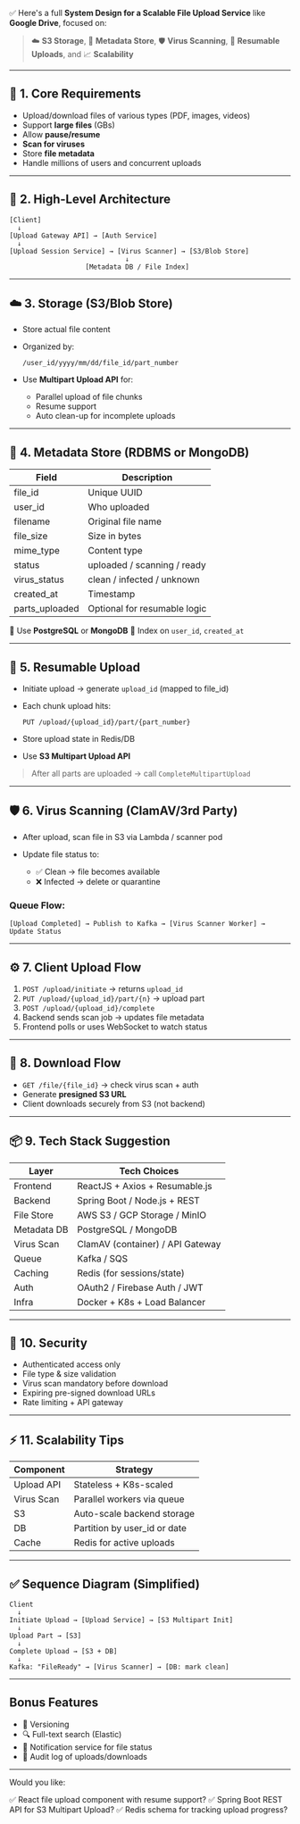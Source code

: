 ✅ Here's a full **System Design for a Scalable File Upload Service** like **Google Drive**, focused on:

> ☁️ **S3 Storage**, 📇 **Metadata Store**, 🛡️ **Virus Scanning**, 🔁 **Resumable Uploads**, and 📈 **Scalability**

---

## 🧭 1. **Core Requirements**

* Upload/download files of various types (PDF, images, videos)
* Support **large files** (GBs)
* Allow **pause/resume**
* **Scan for viruses**
* Store **file metadata**
* Handle millions of users and concurrent uploads

---

## 🧱 2. **High-Level Architecture**

```
[Client] 
  ↓
[Upload Gateway API] → [Auth Service]
  ↓
[Upload Session Service] → [Virus Scanner] → [S3/Blob Store]
                             ↓
                   [Metadata DB / File Index]
```

---

## ☁️ 3. **Storage (S3/Blob Store)**

* Store actual file content

* Organized by:

  ```
  /user_id/yyyy/mm/dd/file_id/part_number
  ```

* Use **Multipart Upload API** for:

  * Parallel upload of file chunks
  * Resume support
  * Auto clean-up for incomplete uploads

---

## 📇 4. **Metadata Store (RDBMS or MongoDB)**

| Field           | Description                  |
| --------------- | ---------------------------- |
| file\_id        | Unique UUID                  |
| user\_id        | Who uploaded                 |
| filename        | Original file name           |
| file\_size      | Size in bytes                |
| mime\_type      | Content type                 |
| status          | uploaded / scanning / ready  |
| virus\_status   | clean / infected / unknown   |
| created\_at     | Timestamp                    |
| parts\_uploaded | Optional for resumable logic |

🔹 Use **PostgreSQL** or **MongoDB**
🔹 Index on `user_id`, `created_at`

---

## 🔄 5. **Resumable Upload**

* Initiate upload → generate `upload_id` (mapped to file\_id)
* Each chunk upload hits:

  ```
  PUT /upload/{upload_id}/part/{part_number}
  ```
* Store upload state in Redis/DB
* Use **S3 Multipart Upload API**

> After all parts are uploaded → call `CompleteMultipartUpload`

---

## 🛡️ 6. **Virus Scanning (ClamAV/3rd Party)**

* After upload, scan file in S3 via Lambda / scanner pod
* Update file status to:

  * ✅ Clean → file becomes available
  * ❌ Infected → delete or quarantine

### Queue Flow:

```
[Upload Completed] → Publish to Kafka → [Virus Scanner Worker] → Update Status
```

---

## ⚙️ 7. **Client Upload Flow**

1. `POST /upload/initiate` → returns `upload_id`
2. `PUT /upload/{upload_id}/part/{n}` → upload part
3. `POST /upload/{upload_id}/complete`
4. Backend sends scan job → updates file metadata
5. Frontend polls or uses WebSocket to watch status

---

## 🧪 8. **Download Flow**

* `GET /file/{file_id}` → check virus scan + auth
* Generate **presigned S3 URL**
* Client downloads securely from S3 (not backend)

---

## 📦 9. **Tech Stack Suggestion**

| Layer       | Tech Choices                     |
| ----------- | -------------------------------- |
| Frontend    | ReactJS + Axios + Resumable.js   |
| Backend     | Spring Boot / Node.js + REST     |
| File Store  | AWS S3 / GCP Storage / MinIO     |
| Metadata DB | PostgreSQL / MongoDB             |
| Virus Scan  | ClamAV (container) / API Gateway |
| Queue       | Kafka / SQS                      |
| Caching     | Redis (for sessions/state)       |
| Auth        | OAuth2 / Firebase Auth / JWT     |
| Infra       | Docker + K8s + Load Balancer     |

---

## 🔐 10. **Security**

* Authenticated access only
* File type & size validation
* Virus scan mandatory before download
* Expiring pre-signed download URLs
* Rate limiting + API gateway

---

## ⚡ 11. **Scalability Tips**

| Component  | Strategy                      |
| ---------- | ----------------------------- |
| Upload API | Stateless + K8s-scaled        |
| Virus Scan | Parallel workers via queue    |
| S3         | Auto-scale backend storage    |
| DB         | Partition by user\_id or date |
| Cache      | Redis for active uploads      |

---

## ✅ Sequence Diagram (Simplified)

```
Client
  ↓
Initiate Upload → [Upload Service] → [S3 Multipart Init]
  ↓
Upload Part → [S3]
  ↓
Complete Upload → [S3 + DB]
  ↓
Kafka: "FileReady" → [Virus Scanner] → [DB: mark clean]
```

---

## Bonus Features

* 🔁 Versioning
* 🔍 Full-text search (Elastic)
* 🔔 Notification service for file status
* 🧾 Audit log of uploads/downloads

---

Would you like:

✅ React file upload component with resume support?
✅ Spring Boot REST API for S3 Multipart Upload?
✅ Redis schema for tracking upload progress?
